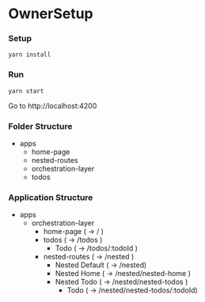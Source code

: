 # OwnerSetup

### Setup

```
yarn install
```

### Run

```
yarn start
```

Go to http://localhost:4200

### Folder Structure

- apps
  - home-page
  - nested-routes
  - orchestration-layer
  - todos

### Application Structure

- apps
  - orchestration-layer
    - home-page ( -> / )
    - todos ( -> /todos )
      - Todo ( -> /todos/:todoId )
    - nested-routes ( -> /nested )
      - Nested Default ( -> /nested)
      - Nested Home ( -> /nested/nested-home )
      - Nested Todo ( -> /nested/nested-todos )
        - Todo ( -> /nested/nested-todos/:todoId)

